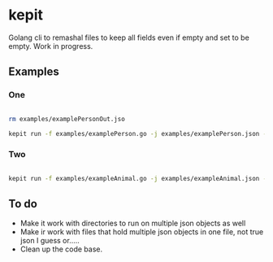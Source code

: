 # kepit
Golang cli to remashal files to keep all fields even if empty and set to be empty. Work in progress. 


## Examples

### One

```bash

rm examples/examplePersonOut.jso

kepit run -f examples/examplePerson.go -j examples/examplePerson.json -s ExamplePerson -o examples/examplePersonOut.json
```

### Two

```bash

kepit run -f examples/exampleAnimal.go -j examples/exampleAnimal.json -s Animal -o examples/exampleAnimalOut.json
```


## To do 

- Make it work with directories to run on multiple json objects as well
- Make ir work with files that hold multiple json objects in one file, not true json I guess or.....
- Clean up the code base. 


